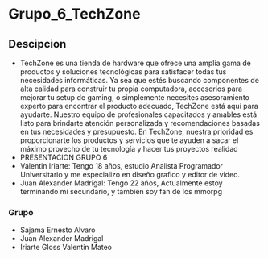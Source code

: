 #  Grupo_6_TechZone

## Descipcion 
- TechZone es una tienda de hardware que ofrece una amplia gama de productos y soluciones tecnológicas para satisfacer todas tus necesidades informáticas. Ya sea que estés buscando componentes de alta calidad para construir tu propia computadora, accesorios para mejorar tu setup de gaming, o simplemente necesites asesoramiento experto para encontrar el producto adecuado, TechZone está aquí para ayudarte. Nuestro equipo de profesionales capacitados y amables está listo para brindarte atención personalizada y recomendaciones basadas en tus necesidades y presupuesto. En TechZone, nuestra prioridad es proporcionarte los productos y servicios que te ayuden a sacar el máximo provecho de tu tecnología y hacer tus proyectos realidad
- PRESENTACION GRUPO 6
- Valentin Iriarte: Tengo 18 años, estudio Analista Programador Universitario y me especializo en diseño grafico y editor de video.
- Juan Alexander Madrigal: Tengo 22 años, Actualmente estoy terminando mi secundario, y tambien soy fan de los mmorpg
### Grupo 
- Sajama Ernesto Alvaro
- Juan Alexander Madrigal
- Iriarte Gloss Valentin Mateo 
